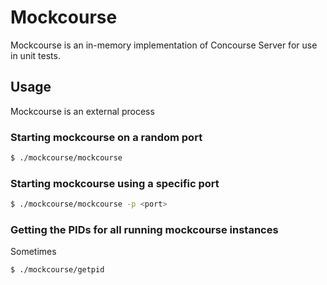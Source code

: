 # Mockcourse
Mockcourse is an in-memory implementation of Concourse Server for use in unit tests.

## Usage
Mockcourse is an external process 

### Starting mockcourse on a random port
```bash
$ ./mockcourse/mockcourse
```

### Starting mockcourse using a specific port
```bash
$ ./mockcourse/mockcourse -p <port>
```

### Getting the PIDs for all running mockcourse instances
Sometimes 
```bash
$ ./mockcourse/getpid
```
